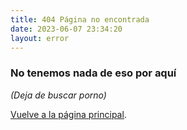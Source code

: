 ```yaml
---
title: 404 Página no encontrada
date: 2023-06-07 23:34:20
layout: error
---
```


### No tenemos nada de eso por aquí

*(Deja de buscar porno)*

[Vuelve a la página principal](./).
